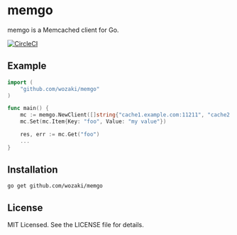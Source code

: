 # memgo
memgo is a Memcached client for Go.

[![CircleCI](https://circleci.com/gh/wozaki/memgo/tree/master.svg?style=svg)](https://circleci.com/gh/wozaki/memgo/tree/master)

## Example
```go
import (
	"github.com/wozaki/memgo"
)

func main() {
	mc := memgo.NewClient([]string{"cache1.example.com:11211", "cache2.example.com:11211"}, memgo.Config{ConnectTimeout: 100 * time.Millisecond})
	mc.Set(mc.Item{Key: "foo", Value: "my value"})

	res, err := mc.Get("foo")
	...
}
```

## Installation
```
go get github.com/wozaki/memgo
```

## License
MIT Licensed. See the LICENSE file for details.
